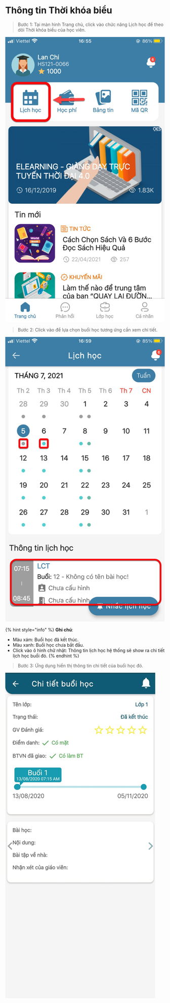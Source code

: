 # Thông tin Thời khóa biểu

> Bước 1: Tại màn hình Trang chủ, click vào chức năng Lịch học để theo dõi Thời khóa biểu của học viên.

![](../.gitbook/assets/f0077e9a4065b43bed74.jpg)

> Bước 2: Click vào để lựa chọn buổi học tương ứng cần xem chi tiết.

![](../.gitbook/assets/a9102e1129eeddb084ff%20%281%29.jpg)

{% hint style="info" %}
**Ghi chú**:

* Màu xám: Buổi học đã kết thúc.
* Màu xanh: Buổi học chưa bắt đầu.
* Click vào ô hình chữ nhật: Thông tin lịch học hệ thống sẽ show ra chi tiết lịch học buổi đó.
{% endhint %}

> Bước 3: Ứng dụng hiển thị thông tin chi tiết của buổi học đó.

![](../.gitbook/assets/2_lh.jpg)



